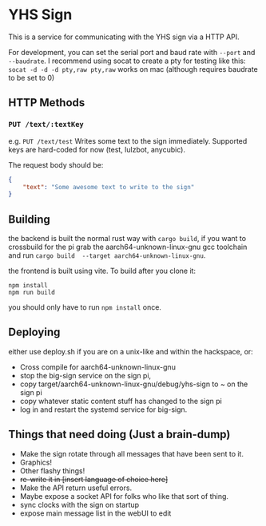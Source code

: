 # YHS Sign

This is a service for communicating with the YHS sign via a HTTP API.

For development, you can set the serial port and baud rate with `--port` and  `--baudrate`. I recommend using socat to create a pty for testing like this: `socat -d -d -d pty,raw pty,raw` works on mac (although requires baudrate to be set to 0)

## HTTP Methods

###  `PUT /text/:textKey`
e.g. `PUT /text/test`
Writes some text to the sign immediately. Supported keys are hard-coded for now (test, lulzbot, anycubic).

The request body should be:
```json
{
    "text": "Some awesome text to write to the sign"
}
```

## Building

the backend is built the normal rust way with `cargo build`, if you want to crossbuild for the pi grab the aarch64-unknown-linux-gnu gcc toolchain and run `cargo build  --target aarch64-unknown-linux-gnu`.

the frontend is built using vite. To build after you clone it:

```
npm install
npm run build
```

you should only have to run `npm install` once.

## Deploying

either use deploy.sh if you are on a unix-like and within the hackspace, or:

* Cross compile for aarch64-unknown-linux-gnu
* stop the big-sign service on the sign pi, 
* copy target/aarch64-unknown-linux-gnu/debug/yhs-sign to ~ on the sign pi
* copy whatever static content stuff has changed to the sign pi
* log in and restart the systemd service for big-sign.


## Things that need doing (Just a brain-dump)
- Make the sign rotate through all messages that have been sent to it.
- Graphics!
- Other flashy things!
- ~~re-write it in [insert language of choice here]~~
- Make the API return useful errors.
- Maybe expose a socket API for folks who like that sort of thing.
- sync clocks with the sign on startup
- expose main message list in the webUI to edit
